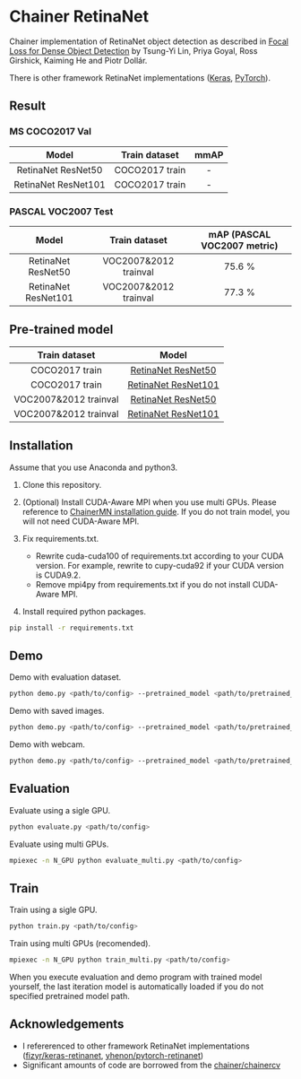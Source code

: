 # Chainer RetinaNet

Chainer implementation of RetinaNet object detection as described in [Focal Loss for Dense Object Detection](https://arxiv.org/abs/1708.02002) by Tsung-Yi Lin, Priya Goyal, Ross Girshick, Kaiming He and Piotr Dollár.

There is other framework RetinaNet implementations ([Keras](https://github.com/fizyr/keras-retinanet), [PyTorch]()).

## Result

### MS COCO2017 Val

| Model | Train dataset | mmAP |
|:-:|:-:|:-:|
| RetinaNet ResNet50 | COCO2017 train | - |
| RetinaNet ResNet101 | COCO2017 train | - |

### PASCAL VOC2007 Test

| Model | Train dataset | mAP (PASCAL VOC2007 metric) |
|:-:|:-:|:-:|
| RetinaNet ResNet50 | VOC2007\&2012 trainval | 75.6 % |
| RetinaNet ResNet101 | VOC2007\&2012 trainval | 77.3 % |

## Pre-trained model

| Train dataset | Model |
|:-:|:-:|
| COCO2017 train | [RetinaNet ResNet50](https://drive.google.com/open?id=1jQJSnkMidiIzQnulwK8VgOum3AGnEHDy)
| COCO2017 train | [RetinaNet ResNet101](https://drive.google.com/open?id=1Bg3_8i3BIQcHoFHPoxGdC3ehZ215zmH-)
| VOC2007\&2012 trainval | [RetinaNet ResNet50]() |
| VOC2007\&2012 trainval | [RetinaNet ResNet101]() |

## Installation

Assume that you use Anaconda and python3.

1. Clone this repository.
2. (Optional) Install CUDA-Aware MPI when you use multi GPUs.
Please reference to [ChainerMN installation guide](https://chainermn.readthedocs.io/en/stable/installation/guide.html).
If you do not train model, you will not need CUDA-Aware MPI.
3. Fix requirements.txt.

    - Rewrite cuda-cuda100 of requirements.txt according to your CUDA version.
For example, rewrite to cupy-cuda92 if your CUDA version is CUDA9.2.
    - Remove mpi4py from requirements.txt if you do not install CUDA-Aware MPI.

4. Install required python packages.

```bash
pip install -r requirements.txt
```

## Demo

Demo with evaluation dataset.

```bash
python demo.py <path/to/config> --pretrained_model <path/to/pretrained_model>
```

Demo with saved images.

```bash
python demo.py <path/to/config> --pretrained_model <path/to/pretrained_model> --indir <path/to/directory/images>
```

Demo with webcam.

```bash
python demo.py <path/to/config> --pretrained_model <path/to/pretrained_model> --webcam
```

## Evaluation

Evaluate using a sigle GPU.

```bash
python evaluate.py <path/to/config>
```

Evaluate using multi GPUs.

```bash
mpiexec -n N_GPU python evaluate_multi.py <path/to/config>
```

## Train

Train using a sigle GPU.

```bash
python train.py <path/to/config>
```

Train using multi GPUs (recomended).

```bash
mpiexec -n N_GPU python train_multi.py <path/to/config>
```

When you execute evaluation and demo program with trained model yourself, the last iteration model is automatically loaded if you do not specified pretrained model path.


## Acknowledgements

- I refererenced to other framework RetinaNet implementations ([fizyr/keras-retinanet](https://github.com/fizyr/keras-retinanet), [yhenon/pytorch-retinanet](https://github.com/yhenon/pytorch-retinanet))
- Significant amounts of code are borrowed from the [chainer/chainercv](https://github.com/chainer/chainercv)
